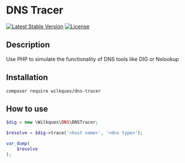 # DNS Tracer

[![Latest Stable Version](https://poser.pugx.org/wilkques/dns-dig/v/stable)](https://packagist.org/packages/wilkques/dns-dig)
[![License](https://poser.pugx.org/wilkques/dns-dig/license)](https://packagist.org/packages/wilkques/dns-dig)

## Description
Use PHP to simulate the functionality of DNS tools like DIG or Nslookup

## Installation
`composer require wilkques/dns-tracer`

## How to use
```php
$dig = new \Wilkques\DNS\DNSTracer;

$resolve = $dig->trace('<host name>', '<dns type>');

var_dump(
    $resolve
);
```